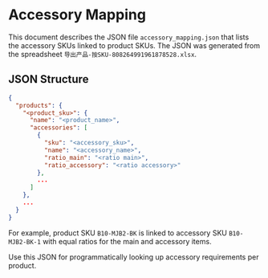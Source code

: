 # Accessory Mapping

This document describes the JSON file `accessory_mapping.json` that lists the accessory SKUs linked to product SKUs. The JSON was generated from the spreadsheet `导出产品-按SKU-808264991961878528.xlsx`.

## JSON Structure

```json
{
  "products": {
    "<product_sku>": {
      "name": "<product_name>",
      "accessories": [
        {
          "sku": "<accessory_sku>",
          "name": "<accessory_name>",
          "ratio_main": "<ratio main>",
          "ratio_accessory": "<ratio accessory>"
        },
        ...
      ]
    },
    ...
  }
}
```

For example, product SKU `B10-MJB2-BK` is linked to accessory SKU `B10-MJB2-BK-1` with equal ratios for the main and accessory items.

Use this JSON for programmatically looking up accessory requirements per product.
